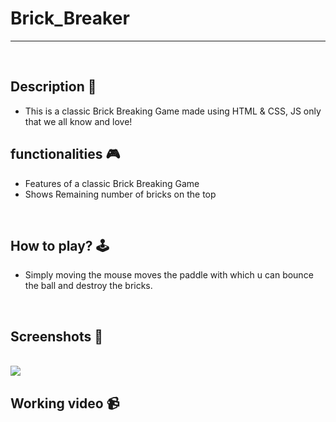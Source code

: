 # **Brick_Breaker** 

---

<br>

## **Description 📃**
- This is a classic Brick Breaking Game made using HTML & CSS, JS only that we all know and love!

## **functionalities 🎮**
- Features of a classic Brick Breaking Game
- Shows Remaining number of bricks on the top
<br>

## **How to play? 🕹️**
- Simply moving the mouse moves the paddle with which u can bounce the ball and destroy the bricks.

<br>

## **Screenshots 📸**

<br>
<!-- add your screenshots like this -->
<img src="../../assets/images/Brick_Breaker.png">
  
<br>

## **Working video 📹**
<!-- add your working video over here -->
